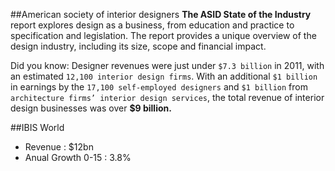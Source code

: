 
##American society of interior designers
**The ASID State of the Industry** report explores design as a business, from education and practice to specification and legislation. The report provides a unique overview of the design industry, including its size, scope and financial impact.

Did you know: Designer revenues were just under `$7.3 billion` in 2011, with an estimated `12,100 interior design firms`. With an additional `$1 billion` in earnings by the `17,100 self-employed designers` and `$1 billion` from `architecture firms’ interior design services`, the total revenue of interior design businesses was over **$9 billion.**

##IBIS World
* Revenue : $12bn
* Anual Growth 0-15 : 3.8%
